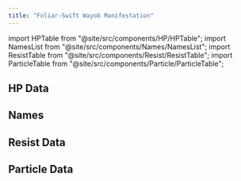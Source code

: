 ```yaml
---
title: "Foliar-Swift Wayob Manifestation"
---
```


import HPTable from "@site/src/components/HP/HPTable";
import NamesList from "@site/src/components/Names/NamesList";
import ResistTable from "@site/src/components/Resist/ResistTable";
import ParticleTable from "@site/src/components/Particle/ParticleTable";

## HP Data

<HPTable item_key="foliarswiftwayobmanifestation" data_src="enemy" />

## Names

<NamesList item_key="foliarswiftwayobmanifestation" data_src="enemy" />

## Resist Data

<ResistTable item_key="foliarswiftwayobmanifestation" data_src="enemy" />

## Particle Data

<ParticleTable item_key="foliarswiftwayobmanifestation" data_src="enemy" />